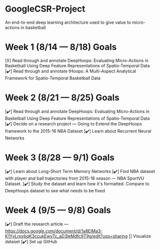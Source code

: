 # GoogleCSR-Project
An end-to-end deep learning architecture used to give value to micro-actions in basketball


# Week 1 (8/14 — 8/18) Goals

[X] Read through and annotate DeepHoops: Evaluating Micro-Actions in Basketball Using Deep Feature Representations of Spatio-Temporal Data
[✔️] Read through and annotate tHoops: A Multi-Aspect Analytical Framework for Spatio-Temporal Basketball Data

# Week 2 (8/21 — 8/25) Goals

[✔️] Read through and annotate DeepHoops: Evaluating Micro-Actions in Basketball Using Deep Feature Representations of Spatio-Temporal Data
[✔️] Decide on a research project — Going to Extend the DeepHoops framework to the 2015-16 NBA Dataset
[✔️] Learn about Recurrent Neural Networks

# Week 3 (8/28 — 9/1) Goals

[✔️] Learn about Long-Short Term Memory Networks
[✔️] Find NBA dataset with player and ball trajectories from 2015-16 season — NBA SportVU Dataset.
[✔️] Study the dataset and learn how it's formatted. Compare to DeepHoops dataset to see what needs to be fixed

# Week 4 (9/5 — 9/8) Goals

[✔️] Draft the research article — https://docs.google.com/document/d/1a8EIMa3-K1YvLrpybqK3ccukEwvTc_aD3leMdfc9T9g/edit?usp=sharing
[] Visualize dataset
[✔️] Set up GitHub
